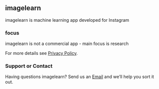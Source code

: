 ## imagelearn

imagelearn is machine learning app developed for Instagram

### focus

imagelearn is not a commercial app - main focus is research

For more details see [Privacy Policy](https://ganagno.github.io/privacypolicy).

### Support or Contact

Having questions imagelearn? Send us an [Email](mail@anagno.com) and we’ll help you sort it out.

